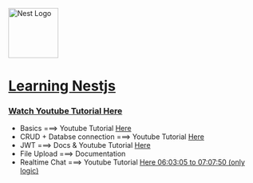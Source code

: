 
<a href="http://nestjs.com/" target="blank"><img src="https://nestjs.com/img/logo-small.svg" width="100" alt="Nest Logo" /><h1>Learning Nestjs</h1></a>

### [Watch Youtube Tutorial Here](https://youtu.be/8_X0nSrzrCw?si=dqzAQd_BvYHE9iQc)

- Basics ===> Youtube Tutorial [Here](https://youtu.be/8_X0nSrzrCw?si=dqzAQd_BvYHE9iQc)
- CRUD + Databse connection ===> Youtube Tutorial [Here](https://youtu.be/8_X0nSrzrCw?si=dqzAQd_BvYHE9iQc)
- JWT ===> Docs & Youtube Tutorial [Here](https://youtu.be/5rlsUfQTRzs?si=jALEL3MJaRPv_IYs)
- File Upload ===> Documentation
- Realtime Chat ===> Youtube Tutorial [Here 06:03:05 to 07:07:50 (only logic) ](https://youtu.be/NlXfg5Pxxh8?si=iYUJiFkZ-om99fIc)

